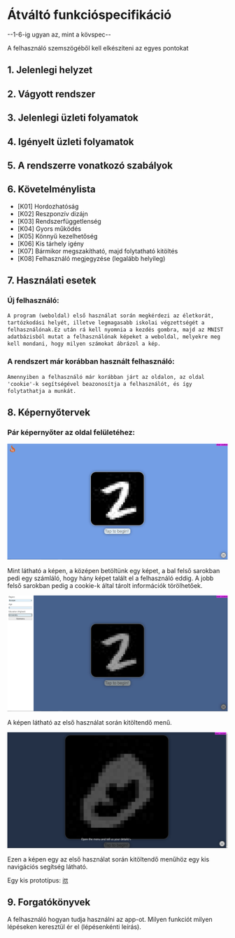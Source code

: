 # Átváltó funkcióspecifikáció

--1-6-ig ugyan az, mint a kövspec--

A felhasználó szemszögéből kell elkészíteni az egyes pontokat

## 1. Jelenlegi helyzet





## 2. Vágyott rendszer






## 3. Jelenlegi üzleti folyamatok







## 4. Igényelt üzleti folyamatok






## 5. A rendszerre vonatkozó szabályok






## 6. Követelménylista

* [K01] Hordozhatóság
* [K02] Reszponzív dizájn
* [K03] Rendszerfüggetlenség
* [K04] Gyors működés
* [K05] Könnyű kezelhetőség
* [K06] Kis tárhely igény
* [K07] Bármikor megszakítható, majd folytatható kitöltés
* [K08] Felhasználó megjegyzése (legalább helyileg)



## 7. Használati esetek

### Új felhasználó:

    A program (weboldal) első használat során megkérdezi az életkorát, tartózkodási helyét, illetve legmagasabb iskolai végzettségét a felhasználónak.Ez után rá kell nyomnia a kezdés gombra, majd az MNIST adatbázisból mutat a felhasználónak képeket a weboldal, melyekre meg kell mondani, hogy milyen számokat ábrázol a kép.


### A rendszert már korábban használt felhasználó:
    Amennyiben a felhasználó már korábban járt az oldalon, az oldal 'cookie'-k segítségével beazonosítja a felhasználót, és így folytathatja a munkát.




## 8. Képernyőtervek

### Pár képernyőter az oldal felületéhez:

![Képernyőterv](/images/képernyőterv1.png)

Mint látható a képen, a középen betöltünk egy képet, a bal felső sarokban pedi egy számláló, hogy hány képet talált el a felhasználó eddig. A jobb felső sarokban pedig a cookie-k által tárolt információk törölhetőek.

![Képernyőterv](/images/képernyőterv2.png)

A képen látható az első használat során kitöltendő menű.

![Képernyőterv](/images/képernyőterv3.png)

Ezen a képen egy az első használat során kitöltendő menűhöz egy kis navigációs segítség látható.

Egy kis prototípus: [itt](https://vikt0r.eu/mnist/)




## 9. Forgatókönyvek


A felhasználó hogyan tudja használni az app-ot.
Milyen funkciót milyen lépéseken keresztül ér el (lépésenkénti leírás).



